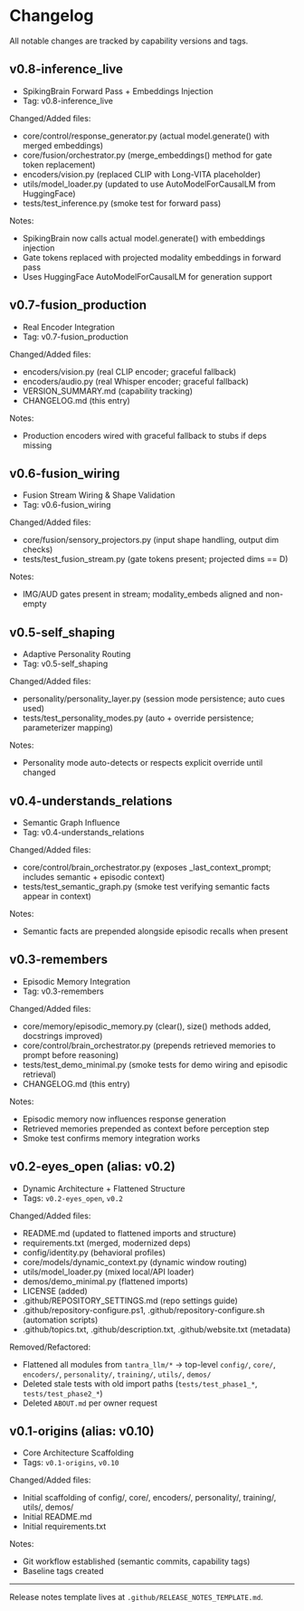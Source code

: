 # Changelog

All notable changes are tracked by capability versions and tags.

## v0.8-inference_live
- SpikingBrain Forward Pass + Embeddings Injection
- Tag: v0.8-inference_live

Changed/Added files:
- core/control/response_generator.py (actual model.generate() with merged embeddings)
- core/fusion/orchestrator.py (merge_embeddings() method for gate token replacement)
- encoders/vision.py (replaced CLIP with Long-VITA placeholder)
- utils/model_loader.py (updated to use AutoModelForCausalLM from HuggingFace)
- tests/test_inference.py (smoke test for forward pass)

Notes:
- SpikingBrain now calls actual model.generate() with embeddings injection
- Gate tokens replaced with projected modality embeddings in forward pass
- Uses HuggingFace AutoModelForCausalLM for generation support

## v0.7-fusion_production
- Real Encoder Integration
- Tag: v0.7-fusion_production

Changed/Added files:
- encoders/vision.py (real CLIP encoder; graceful fallback)
- encoders/audio.py (real Whisper encoder; graceful fallback)
- VERSION_SUMMARY.md (capability tracking)
- CHANGELOG.md (this entry)

Notes:
- Production encoders wired with graceful fallback to stubs if deps missing

## v0.6-fusion_wiring
- Fusion Stream Wiring & Shape Validation
- Tag: v0.6-fusion_wiring

Changed/Added files:
- core/fusion/sensory_projectors.py (input shape handling, output dim checks)
- tests/test_fusion_stream.py (gate tokens present; projected dims == D)

Notes:
- IMG/AUD gates present in stream; modality_embeds aligned and non-empty

## v0.5-self_shaping
- Adaptive Personality Routing
- Tag: v0.5-self_shaping

Changed/Added files:
- personality/personality_layer.py (session mode persistence; auto cues used)
- tests/test_personality_modes.py (auto + override persistence; parameterizer mapping)

Notes:
- Personality mode auto-detects or respects explicit override until changed

## v0.4-understands_relations
- Semantic Graph Influence
- Tag: v0.4-understands_relations

Changed/Added files:
- core/control/brain_orchestrator.py (exposes _last_context_prompt; includes semantic + episodic context)
- tests/test_semantic_graph.py (smoke test verifying semantic facts appear in context)

Notes:
- Semantic facts are prepended alongside episodic recalls when present

## v0.3-remembers
- Episodic Memory Integration
- Tag: v0.3-remembers

Changed/Added files:
- core/memory/episodic_memory.py (clear(), size() methods added, docstrings improved)
- core/control/brain_orchestrator.py (prepends retrieved memories to prompt before reasoning)
- tests/test_demo_minimal.py (smoke tests for demo wiring and episodic retrieval)
- CHANGELOG.md (this entry)

Notes:
- Episodic memory now influences response generation
- Retrieved memories prepended as context before perception step
- Smoke test confirms memory integration works

## v0.2-eyes_open (alias: v0.2)
- Dynamic Architecture + Flattened Structure
- Tags: `v0.2-eyes_open`, `v0.2`

Changed/Added files:
- README.md (updated to flattened imports and structure)
- requirements.txt (merged, modernized deps)
- config/identity.py (behavioral profiles)
- core/models/dynamic_context.py (dynamic window routing)
- utils/model_loader.py (mixed local/API loader)
- demos/demo_minimal.py (flattened imports)
- LICENSE (added)
- .github/REPOSITORY_SETTINGS.md (repo settings guide)
- .github/repository-configure.ps1, .github/repository-configure.sh (automation scripts)
- .github/topics.txt, .github/description.txt, .github/website.txt (metadata)

Removed/Refactored:
- Flattened all modules from `tantra_llm/*` → top-level `config/`, `core/`, `encoders/`, `personality/`, `training/`, `utils/`, `demos/`
- Deleted stale tests with old import paths (`tests/test_phase1_*`, `tests/test_phase2_*`)
- Deleted `ABOUT.md` per owner request

## v0.1-origins (alias: v0.10)
- Core Architecture Scaffolding
- Tags: `v0.1-origins`, `v0.10`

Changed/Added files:
- Initial scaffolding of config/, core/, encoders/, personality/, training/, utils/, demos/
- Initial README.md
- Initial requirements.txt

Notes:
- Git workflow established (semantic commits, capability tags)
- Baseline tags created

---

Release notes template lives at `.github/RELEASE_NOTES_TEMPLATE.md`.
